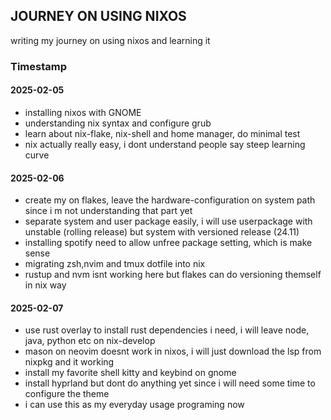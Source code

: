 ## JOURNEY ON USING NIXOS

writing my journey on using nixos and learning it

### Timestamp

#### 2025-02-05
- installing nixos with GNOME
- understanding nix syntax and configure grub
- learn about nix-flake, nix-shell and home manager, do minimal test
- nix actually really easy, i dont understand people say steep learning curve

#### 2025-02-06
- create my on flakes, leave the hardware-configuration on system path since i m not understanding that part yet
- separate system and user package easily, i will use userpackage with unstable (rolling release) but system with versioned release (24.11)
- installing spotify need to allow unfree package setting, which is make sense
- migrating zsh,nvim and tmux dotfile into nix
- rustup and nvm isnt working here but flakes can do versioning themself in nix way

#### 2025-02-07
- use rust overlay to install rust dependencies i need, i will leave node, java, python etc on nix-develop
- mason on neovim doesnt work in nixos, i will just download the lsp from nixpkg and it working
- install my favorite shell kitty and keybind on gnome
- install hyprland but dont do anything yet since i will need some time to configure the theme
- i can use this as my everyday usage programing now
